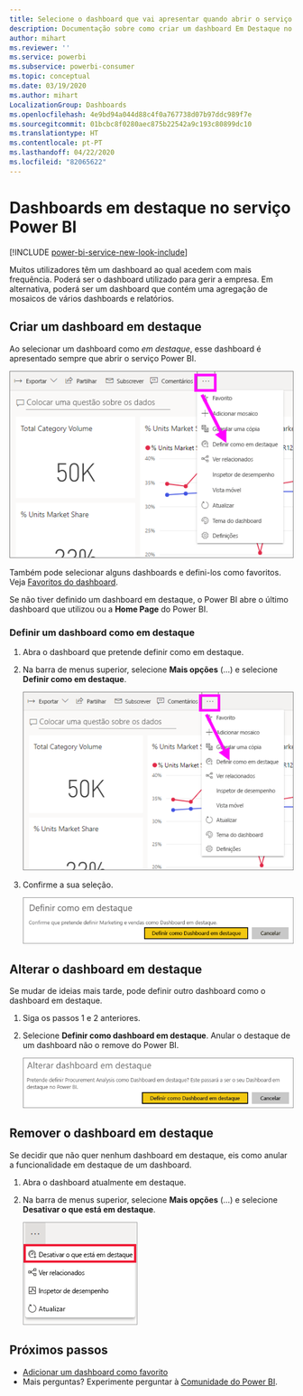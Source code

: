 ```yaml
---
title: Selecione o dashboard que vai apresentar quando abrir o serviço Power BI
description: Documentação sobre como criar um dashboard Em Destaque no serviço Power BI
author: mihart
ms.reviewer: ''
ms.service: powerbi
ms.subservice: powerbi-consumer
ms.topic: conceptual
ms.date: 03/19/2020
ms.author: mihart
LocalizationGroup: Dashboards
ms.openlocfilehash: 4e9bd94a044d88c4f0a767738d07b97ddc989f7e
ms.sourcegitcommit: 01bcbc8f0280aec875b22542a9c193c80899dc10
ms.translationtype: HT
ms.contentlocale: pt-PT
ms.lasthandoff: 04/22/2020
ms.locfileid: "82065622"
---
```

# <a name="featured-dashboards-in-the-power-bi-service"></a>Dashboards em destaque no serviço Power BI

[!INCLUDE [power-bi-service-new-look-include](../includes/power-bi-service-new-look-include.md)]

Muitos utilizadores têm um dashboard ao qual acedem com mais frequência. Poderá ser o dashboard utilizado para gerir a empresa. Em alternativa, poderá ser um dashboard que contém uma agregação de mosaicos de vários dashboards e relatórios.

## <a name="create-a-featured-dashboard"></a>Criar um dashboard em destaque
Ao selecionar um dashboard como *em destaque*, esse dashboard é apresentado sempre que abrir o serviço Power BI. 

![Ícone Definir como dashboard em destaque](./media/end-user-featured/power-bi-dropdown.png)

Também pode selecionar alguns dashboards e defini-los como favoritos. Veja [Favoritos do dashboard](end-user-favorite.md).

Se não tiver definido um dashboard em destaque, o Power BI abre o último dashboard que utilizou ou a **Home Page** do Power BI. 

### <a name="set-a-dashboard-as-featured"></a>Definir um dashboard como em destaque


1. Abra o dashboard que pretende definir como em destaque. 
2. Na barra de menus superior, selecione **Mais opções** (...) e selecione **Definir como em destaque**. 
   
    ![Ícone Definir como dashboard em destaque](./media/end-user-featured/power-bi-dropdown.png)
3. Confirme a sua seleção.
   
    ![Definir dashboard em destaque](./media/end-user-featured/power-bi-featured-confirm.png)

## <a name="change-the-featured-dashboard"></a>Alterar o dashboard em destaque
Se mudar de ideias mais tarde, pode definir outro dashboard como o dashboard em destaque.

1. Siga os passos 1 e 2 anteriores.
   
2. Selecione **Definir como dashboard em destaque**. Anular o destaque de um dashboard não o remove do Power BI. 
   
    ![Mensagem de êxito](./media/end-user-featured/power-bi-unfeature-new.png)

## <a name="remove-the-featured-dashboard"></a>Remover o dashboard em destaque
Se decidir que não quer nenhum dashboard em destaque, eis como anular a funcionalidade em destaque de um dashboard.

1. Abra o dashboard atualmente em destaque.
2. Na barra de menus superior, selecione **Mais opções** (...) e selecione **Desativar o que está em destaque**.

    ![Desativar o dashboard em destaque selecionado](./media/end-user-featured/power-bi-unfeature.png)
   
## <a name="next-steps"></a>Próximos passos
- [Adicionar um dashboard como favorito](end-user-favorite.md)    
- Mais perguntas? Experimente perguntar à [Comunidade do Power BI](https://community.powerbi.com/).

